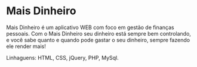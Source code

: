 Mais Dinheiro
==========

Mais Dinheiro é um aplicativo WEB com foco em gestão de finanças pessoais. Com o Mais Dinheiro seu dinheiro está sempre bem controlando, e você sabe quanto e quando pode gastar o seu dinheiro, sempre fazendo ele render mais!

Linhaguens: HTML, CSS, jQuery, PHP, MySql.

